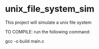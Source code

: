 # unix_file_system_sim
This project will simulate a unix file system

TO COMPILE: run the following command:

gcc -o build main.c
